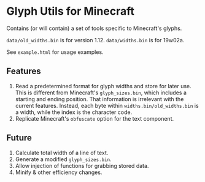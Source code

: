 # Glyph Utils for Minecraft

Contains (or will contain) a set of tools specific to Minecraft's glyphs.

`data/old_widths.bin` is for version 1.12.
`data/widths.bin` is for 19w02a.

See `example.html` for usage examples.

## Features

1. Read a predetermined format for glyph widths and store for later use. This is different from Minecraft's `glyph_sizes.bin`, which includes a starting and ending position. That information is irrelevant with the current features. Instead, each byte within `widths.bin/old_widths.bin` is a width, while the index is the character code.
2. Replicate Minecraft's `obfuscate` option for the text component.

## Future

1. Calculate total width of a line of text.
2. Generate a modified `glyph_sizes.bin`.
3. Allow injection of functions for grabbing stored data.
4. Minify & other efficiency changes.